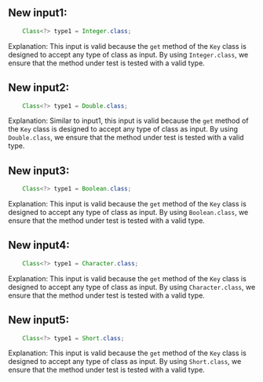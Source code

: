 ## New input1:
```java
    Class<?> type1 = Integer.class;
```
Explanation: This input is valid because the `get` method of the `Key` class is designed to accept any type of class as input. By using `Integer.class`, we ensure that the method under test is tested with a valid type.

## New input2:
```java
    Class<?> type1 = Double.class;
```
Explanation: Similar to input1, this input is valid because the `get` method of the `Key` class is designed to accept any type of class as input. By using `Double.class`, we ensure that the method under test is tested with a valid type.

## New input3:
```java
    Class<?> type1 = Boolean.class;
```
Explanation: This input is valid because the `get` method of the `Key` class is designed to accept any type of class as input. By using `Boolean.class`, we ensure that the method under test is tested with a valid type.

## New input4:
```java
    Class<?> type1 = Character.class;
```
Explanation: This input is valid because the `get` method of the `Key` class is designed to accept any type of class as input. By using `Character.class`, we ensure that the method under test is tested with a valid type.

## New input5:
```java
    Class<?> type1 = Short.class;
```
Explanation: This input is valid because the `get` method of the `Key` class is designed to accept any type of class as input. By using `Short.class`, we ensure that the method under test is tested with a valid type.
